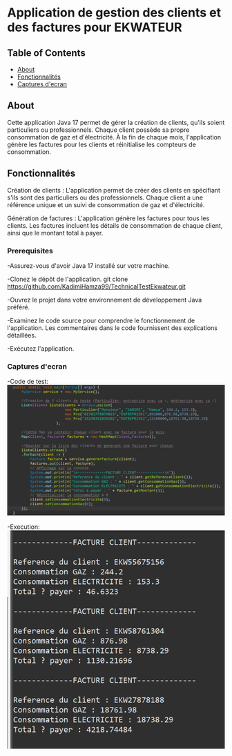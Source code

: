 # Application de gestion des clients et des factures pour EKWATEUR

## Table of Contents

- [About](#about)
- [Fonctionnalités](#fonctionnalités)
- [Captures d'ecran](#captures)

## About <a name = "about"></a>

Cette application Java 17 permet de gérer la création de clients, qu'ils soient particuliers ou professionnels. Chaque client possède sa propre consommation de gaz et d'électricité. À la fin de chaque mois, l'application génère les factures pour les clients et réinitialise les compteurs de consommation.

## Fonctionnalités <a name = "fonctionnalités"></a>

Création de clients : L'application permet de créer des clients en spécifiant s'ils sont des particuliers ou des professionnels. Chaque client a une référence unique et un suivi de consommation de gaz et d'électricité.

Génération de factures : L'application génère les factures pour tous les clients. Les factures incluent les détails de consommation de chaque client, ainsi que le montant total à payer.

### Prerequisites

-Assurez-vous d'avoir Java 17 installé sur votre machine.

-Clonez le dépôt de l'application.
git clone https://github.com/KadimiHamza99/TechnicalTestEkwateur.git

-Ouvrez le projet dans votre environnement de développement Java préféré.

-Examinez le code source pour comprendre le fonctionnement de l'application. Les commentaires dans le code fournissent des explications détaillées.

-Exécutez l'application.

### Captures d'ecran <a name = "captures"></a>

-Code de test:
![Code de test](TEST.png)

-Execution:
![Execution](Execution.png)

